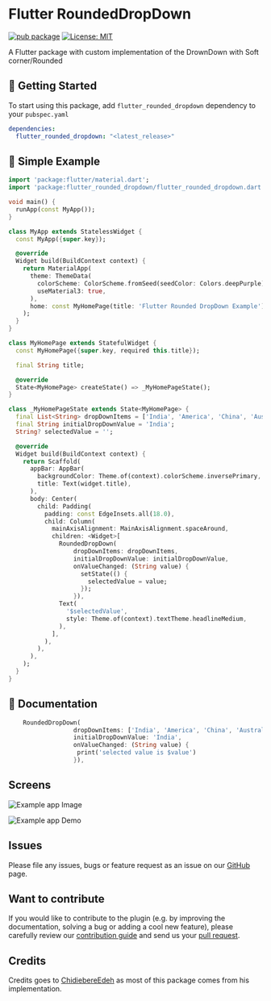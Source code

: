 # Flutter RoundedDropDown

[![pub package](https://img.shields.io/pub/v/flutter_zoom_drawer.svg)](https://pub.dev/packages/flutter_spin_wheel_menu) [![License: MIT](https://img.shields.io/badge/License-MIT-yellow.svg)](https://opensource.org/licenses/MIT)

A Flutter package with custom implementation of the DrownDown with Soft corner/Rounded

## 🌟 Getting Started

To start using this package, add `flutter_rounded_dropdown` dependency to your `pubspec.yaml`

```yaml
dependencies:
  flutter_rounded_dropdown: "<latest_release>"
```

## 📌 Simple Example

```dart
import 'package:flutter/material.dart';
import 'package:flutter_rounded_dropdown/flutter_rounded_dropdown.dart';

void main() {
  runApp(const MyApp());
}

class MyApp extends StatelessWidget {
  const MyApp({super.key});

  @override
  Widget build(BuildContext context) {
    return MaterialApp(
      theme: ThemeData(
        colorScheme: ColorScheme.fromSeed(seedColor: Colors.deepPurple),
        useMaterial3: true,
      ),
      home: const MyHomePage(title: 'Flutter Rounded DropDown Example'),
    );
  }
}

class MyHomePage extends StatefulWidget {
  const MyHomePage({super.key, required this.title});

  final String title;

  @override
  State<MyHomePage> createState() => _MyHomePageState();
}

class _MyHomePageState extends State<MyHomePage> {
  final List<String> dropDownItems = ['India', 'America', 'China', 'Australia'];
  final String initialDropDownValue = 'India';
  String? selectedValue = '';

  @override
  Widget build(BuildContext context) {
    return Scaffold(
      appBar: AppBar(
        backgroundColor: Theme.of(context).colorScheme.inversePrimary,
        title: Text(widget.title),
      ),
      body: Center(
        child: Padding(
          padding: const EdgeInsets.all(18.0),
          child: Column(
            mainAxisAlignment: MainAxisAlignment.spaceAround,
            children: <Widget>[
              RoundedDropDown(
                  dropDownItems: dropDownItems,
                  initialDropDownValue: initialDropDownValue,
                  onValueChanged: (String value) {
                    setState(() {
                      selectedValue = value;
                    });
                  }),
              Text(
                '$selectedValue',
                style: Theme.of(context).textTheme.headlineMedium,
              ),
            ],
          ),
        ),
      ),
    );
  }
}

```

## 📝 Documentation

```dart
    RoundedDropDown(
                  dropDownItems: ['India', 'America', 'China', 'Australia'],
                  initialDropDownValue: 'India',
                  onValueChanged: (String value) {
                   print('selected value is $value')
                  }),
```

## Screens

![Example app Image](https://drive.google.com/file/d/1JYM_rl9qmK_cuHMb8-ZKZy_Bm2egUjSm/view)

![Example app Demo](https://drive.google.com/file/d/1JZZJm-0KnGwxNWMdcm-gAn_irP_7piDQ/view)


## Issues

Please file any issues, bugs or feature request as an issue on our [GitHub](https://github.com/medyas/flutter_spin_wheel_menu/issues) page.

## Want to contribute

If you would like to contribute to the plugin (e.g. by improving the documentation, solving a bug or adding a cool new feature), please carefully review our [contribution guide](CONTRIBUTING.md) and send us your [pull request](https://github.com/fussion-integrator/flutter_spin_wheel_menu/pulls).

## Credits

Credits goes to [ChidiebereEdeh](https://github.com/fussion-integrator) as most of this package comes from his implementation.
